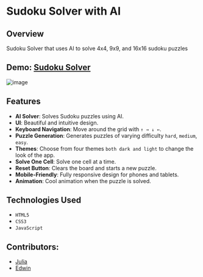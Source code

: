 # Sudoku Solver with AI

## Overview
Sudoku Solver that uses AI to solve 4x4, 9x9, and 16x16 sudoku puzzles

## Demo: [Sudoku Solver](https://juliamaxx.github.io/sudoku_solver/)

![image](https://github.com/user-attachments/assets/add5ee86-d3d3-4446-bcd1-f5d5fad3a0c2)


## Features
- **AI Solver**: Solves Sudoku puzzles using AI.
- **UI**: Beautiful and intuitive design.
- **Keyboard Navigation**: Move around the grid with `↑ → ↓ ←`.
- **Puzzle Generation**: Generates puzzles of varying difficulty `hard`, `medium`, `easy`.
- **Themes**: Choose from four themes `both dark and light` to change the look of the app.
- **Solve One Cell**: Solve one cell at a time.
- **Reset Button**: Clears the board and starts a new puzzle.
- **Mobile-Friendly**: Fully responsive design for phones and tablets.
- **Animation**: Cool animation when the puzzle is solved.

## Technologies Used
- `HTML5`
- `CSS3`
- `JavaScript`

## Contributors:
- [Julia](https://github.com/JuliaMaxx)
- [Edwin](https://github.com/notedwinpiatek)
